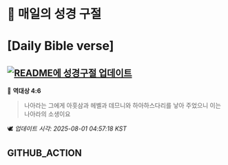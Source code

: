 # 🙏 매일의 성경 구절
# [Daily Bible verse]
## [![README에 성경구절 업데이트](https://github.com/DONGSUKA/first_test/actions/workflows/update-readme-bible.yml/badge.svg)](https://github.com/DONGSUKA/first_test/actions/workflows/update-readme-bible.yml)
<!-- START_BIBLE_VERSE -->
📖 **역대상 4:6**
> 나아라는 그에게 아훗삼과 헤벨과 데므니와 하아하스다리를 낳아 주었으니 이는 나아라의 소생이요

🕊️ _업데이트 시각: 2025-08-01 04:57:18 KST_
  <!-- END_BIBLE_VERSE -->
## GITHUB_ACTION
